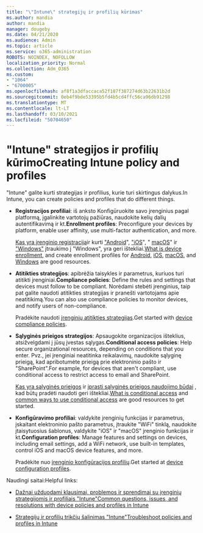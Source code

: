 ```yaml
---
title: "\"Intune\" strategijų ir profilių kūrimas"
ms.author: mandia
author: mandia
manager: dougeby
ms.date: 04/21/2020
ms.audience: Admin
ms.topic: article
ms.service: o365-administration
ROBOTS: NOINDEX, NOFOLLOW
localization_priority: Normal
ms.collection: Adm_O365
ms.custom:
- "1064"
- "6700005"
ms.openlocfilehash: af8f1a3dfaccaca52f187f387274d63b22631b2d
ms.sourcegitcommit: 0eb4f9bde53395b5fd4b5cd4ffc56ca96db91298
ms.translationtype: MT
ms.contentlocale: lt-LT
ms.lasthandoff: 03/10/2021
ms.locfileid: "50704650"
---
```

# <a name="creating-intune-policy-and-profiles"></a><span data-ttu-id="dabec-102">"Intune" strategijos ir profilių kūrimo</span><span class="sxs-lookup"><span data-stu-id="dabec-102">Creating Intune policy and profiles</span></span>

<span data-ttu-id="dabec-103">"Intune" galite kurti strategijas ir profilius, kurie turi skirtingus dalykus.</span><span class="sxs-lookup"><span data-stu-id="dabec-103">In Intune, you can create policies and profiles that do different things.</span></span>

- <span data-ttu-id="dabec-104">**Registracijos profiliai**: iš anksto Konfigūruokite savo įrenginius pagal platformą, įgalinkite vartotojų pažiūras, naudokite kelių dalių autentifikavimą ir kt.</span><span class="sxs-lookup"><span data-stu-id="dabec-104">**Enrollment profiles**: Preconfigure your devices by platform, enable user affinity, use multi-factor authentication, and more.</span></span>

  <span data-ttu-id="dabec-105">[Kas yra įrenginio registracija](https://docs.microsoft.com/intune/device-enrollment)ir kurti ["Android](https://docs.microsoft.com/intune/android-enroll)", ["iOS](https://docs.microsoft.com/intune/ios-enroll)", " [macOS](https://docs.microsoft.com/intune/macos-enroll)" ir ["Windows"](https://docs.microsoft.com/intune/windows-enrollment-methods) įtraukimo į "Windows", yra geri ištekliai.</span><span class="sxs-lookup"><span data-stu-id="dabec-105">[What is device enrollment](https://docs.microsoft.com/intune/device-enrollment), and create enrollment profiles for [Android](https://docs.microsoft.com/intune/android-enroll), [iOS](https://docs.microsoft.com/intune/ios-enroll), [macOS](https://docs.microsoft.com/intune/macos-enroll), and [Windows](https://docs.microsoft.com/intune/windows-enrollment-methods) are good resources.</span></span>

- <span data-ttu-id="dabec-106">**Atitikties strategijos**: apibrėžia taisykles ir parametrus, kuriuos turi atitikti įrenginiai.</span><span class="sxs-lookup"><span data-stu-id="dabec-106">**Compliance policies**: Define the rules and settings that devices must follow to be compliant.</span></span> <span data-ttu-id="dabec-107">Norėdami stebėti įrenginius, taip pat galite naudoti atitikties strategijas ir pranešti vartotojams apie neatitikimą.</span><span class="sxs-lookup"><span data-stu-id="dabec-107">You can also use compliance policies to monitor devices, and notify users of non-compliance.</span></span>

  <span data-ttu-id="dabec-108">Pradėkite naudoti [įrenginių atitikties strategijas](https://docs.microsoft.com/intune/device-compliance-get-started).</span><span class="sxs-lookup"><span data-stu-id="dabec-108">Get started with [device compliance policies](https://docs.microsoft.com/intune/device-compliance-get-started).</span></span>
- <span data-ttu-id="dabec-109">**Sąlyginės prieigos strategijos**: Apsaugokite organizacijos išteklius, atsižvelgdami į jūsų įvestas sąlygas.</span><span class="sxs-lookup"><span data-stu-id="dabec-109">**Conditional access policies**: Help secure organizational resources, depending on conditions that you enter.</span></span> <span data-ttu-id="dabec-110">Pvz., jei įrenginiai neatitinka reikalavimų, naudokite sąlyginę prieigą, kad apribotumėte prieigą prie elektroninio pašto ir "SharePoint".</span><span class="sxs-lookup"><span data-stu-id="dabec-110">For example, for devices that aren't compliant, use conditional access to restrict access to email and SharePoint.</span></span>

  <span data-ttu-id="dabec-111">[Kas yra sąlyginės prieigos](https://docs.microsoft.com/intune/conditional-access) ir [įprasti sąlyginės prieigos naudojimo būdai](https://docs.microsoft.com/intune/conditional-access-intune-common-ways-use) , kad būtų pradėti naudoti geri ištekliai.</span><span class="sxs-lookup"><span data-stu-id="dabec-111">[What is conditional access](https://docs.microsoft.com/intune/conditional-access) and [common ways to use conditional access](https://docs.microsoft.com/intune/conditional-access-intune-common-ways-use) are good resources to get started.</span></span>

- <span data-ttu-id="dabec-112">**Konfigūravimo profiliai**: valdykite įrenginių funkcijas ir parametrus, įskaitant elektroninio pašto parametrus, įtraukite "WiFi" tinklą, naudokite įtaisytuosius šablonus, valdykite "iOS" ir "macOS" įrenginio funkcijas ir kt.</span><span class="sxs-lookup"><span data-stu-id="dabec-112">**Configuration profiles**: Manage features and settings on devices, including email settings, add a WiFi network, use built-in templates, control iOS and macOS device features, and more.</span></span>

  <span data-ttu-id="dabec-113">Pradėkite nuo [įrenginio konfigūracijos profilių](https://docs.microsoft.com/intune/device-profiles).</span><span class="sxs-lookup"><span data-stu-id="dabec-113">Get started at [device configuration profiles](https://docs.microsoft.com/intune/device-profiles).</span></span>

<span data-ttu-id="dabec-114">Naudingi saitai:</span><span class="sxs-lookup"><span data-stu-id="dabec-114">Helpful links:</span></span>

- [<span data-ttu-id="dabec-115">Dažnai užduodami klausimai, problemos ir sprendimai su įrenginių strategijomis ir profiliais "Intune"</span><span class="sxs-lookup"><span data-stu-id="dabec-115">Common questions, issues, and resolutions with device policies and profiles in Intune</span></span>](https://docs.microsoft.com/intune/device-profile-troubleshoot)

- [<span data-ttu-id="dabec-116">Strategijų ir profilių trikčių šalinimas "Intune"</span><span class="sxs-lookup"><span data-stu-id="dabec-116">Troubleshoot policies and profiles in Intune</span></span>](https://docs.microsoft.com/troubleshoot/mem/intune/troubleshoot-policies-in-microsoft-intune)
